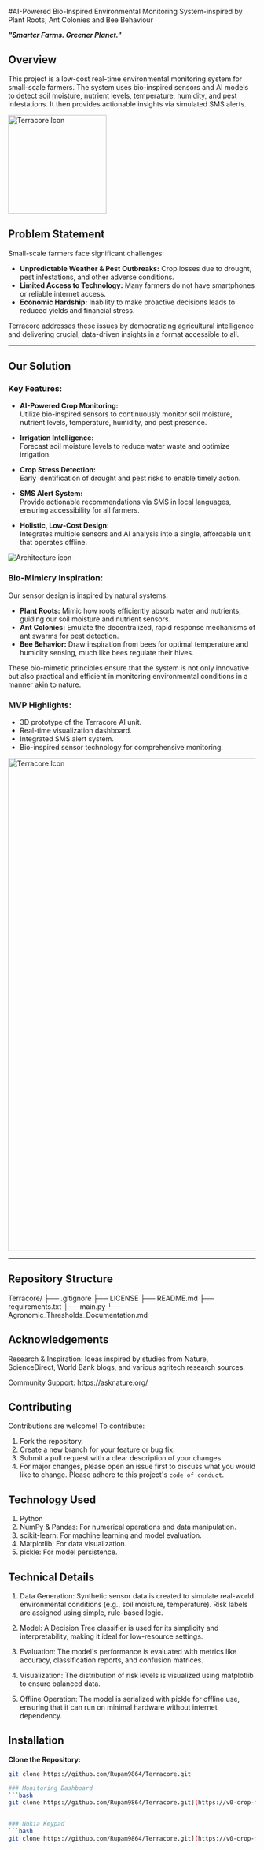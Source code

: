 
#AI-Powered Bio-Inspired Environmental Monitoring System-inspired by Plant Roots, Ant Colonies and Bee Behaviour

***"Smarter Farms. Greener Planet."***





## Overview
This project is a low-cost real-time environmental monitoring system for small-scale farmers. The system uses bio-inspired sensors and AI models to detect soil moisture, nutrient levels, temperature, humidity, and pest infestations. It then provides actionable insights via simulated SMS alerts.

<img src="/images/Icon.png" alt="Terracore Icon" style="width : 200px ; height : 200px; " />





## Problem Statement

Small-scale farmers face significant challenges:
- **Unpredictable Weather & Pest Outbreaks:** Crop losses due to drought, pest infestations, and other adverse conditions.
- **Limited Access to Technology:** Many farmers do not have smartphones or reliable internet access.
- **Economic Hardship:** Inability to make proactive decisions leads to reduced yields and financial stress.

Terracore addresses these issues by democratizing agricultural intelligence and delivering crucial, data-driven insights in a format accessible to all.

---

## Our Solution

### Key Features:
- **AI-Powered Crop Monitoring:**  
  Utilize bio-inspired sensors to continuously monitor soil moisture, nutrient levels, temperature, humidity, and pest presence.
  
- **Irrigation Intelligence:**  
  Forecast soil moisture levels to reduce water waste and optimize irrigation.

- **Crop Stress Detection:**  
  Early identification of drought and pest risks to enable timely action.

- **SMS Alert System:**  
  Provide actionable recommendations via SMS in local languages, ensuring accessibility for all farmers.

- **Holistic, Low-Cost Design:**  
  Integrates multiple sensors and AI analysis into a single, affordable unit that operates offline.


<img src="/images/Architecture.png" alt="Architecture icon" />



### Bio-Mimicry Inspiration:
Our sensor design is inspired by natural systems:
- **Plant Roots:** Mimic how roots efficiently absorb water and nutrients, guiding our soil moisture and nutrient sensors.
- **Ant Colonies:** Emulate the decentralized, rapid response mechanisms of ant swarms for pest detection.
- **Bee Behavior:** Draw inspiration from bees for optimal temperature and humidity sensing, much like bees regulate their hives.
  
These bio-mimetic principles ensure that the system is not only innovative but also practical and efficient in monitoring environmental conditions in a manner akin to nature.

### MVP Highlights:
- 3D prototype of the Terracore AI unit.
- Real-time visualization dashboard.
- Integrated SMS alert system.
- Bio-inspired sensor technology for comprehensive monitoring.

<img src="/images/MVP.png" alt="Terracore Icon" style="width : 1000px ; height : 1000px; " />

---




## Repository Structure

Terracore/ ├── .gitignore ├── LICENSE ├── README.md ├── requirements.txt ├── main.py └── Agronomic_Thresholds_Documentation.md

## Acknowledgements

Research & Inspiration: Ideas inspired by studies from Nature, ScienceDirect, World Bank blogs, and various agritech research sources.

Community Support: https://asknature.org/

## Contributing

Contributions are welcome! To contribute:

1) Fork the repository.
2) Create a new branch for your feature or bug fix.
3) Submit a pull request with a clear description of your changes.
4) For major changes, please open an issue first to discuss what you would like to change. Please adhere to this project's `code of conduct`.
## Technology Used 

1) Python
2) NumPy & Pandas: For numerical operations and data manipulation.
3) scikit-learn: For machine learning and model evaluation.
4) Matplotlib: For data visualization.
5) pickle: For model persistence.
## Technical Details

1) Data Generation: Synthetic sensor data is created to simulate real-world environmental conditions (e.g., soil moisture, temperature). Risk labels are assigned using simple, rule-based logic.

2) Model: A Decision Tree classifier is used for its simplicity and interpretability, making it ideal for low-resource settings.

3) Evaluation: The model's performance is evaluated with metrics like accuracy, classification reports, and confusion matrices.

4) Visualization: The distribution of risk levels is visualized using matplotlib to ensure balanced data.

5) Offline Operation: The model is serialized with pickle for offline use, ensuring that it can run on minimal hardware without internet dependency.
## Installation

**Clone the Repository:**
   ```bash
   git clone https://github.com/Rupam9864/Terracore.git

### Monitoring Dashboard 
   ```bash
   git clone https://github.com/Rupam9864/Terracore.git](https://v0-crop-monitoring-dashboard-5aqo6l.vercel.app


### Nokia Keypad
  ```bash
   git clone https://github.com/Rupam9864/Terracore.git](https://v0-crop-monitoring-dashboard-5aqo6l.vercel.app/](https://v0-old-nokia-keypad-layout.vercel.app
    
